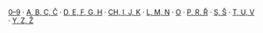 
[0–9](index.md) · [A, B, C, Č](a-c.md) · [D, E, F, G, H](d-h.md) · [CH, I, J, K](ch-k.md) · [L, M, N](l-n.md) · [O](o.md) · [P, R, Ř](p-r.md) · [S, Š](s.md) · [T, U, V](t-v.md) · [Y, Z, Ž](y-z.md)
